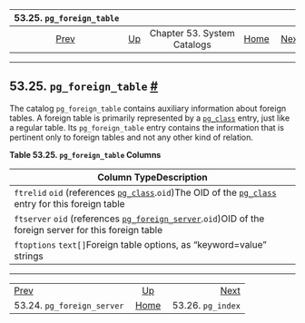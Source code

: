 <!--?xml version="1.0" encoding="UTF-8" standalone="no"?-->

|                      53.25. `pg_foreign_table`                     |                                                   |                             |                                                       |                                                  |
| :----------------------------------------------------------------: | :------------------------------------------------ | :-------------------------: | ----------------------------------------------------: | -----------------------------------------------: |
| [Prev](catalog-pg-foreign-server.html "53.24. pg_foreign_server")  | [Up](catalogs.html "Chapter 53. System Catalogs") | Chapter 53. System Catalogs | [Home](index.html "PostgreSQL 17devel Documentation") |  [Next](catalog-pg-index.html "53.26. pg_index") |

***

## 53.25. `pg_foreign_table` [#](#CATALOG-PG-FOREIGN-TABLE)



The catalog `pg_foreign_table` contains auxiliary information about foreign tables. A foreign table is primarily represented by a [`pg_class`](catalog-pg-class.html "53.11. pg_class") entry, just like a regular table. Its `pg_foreign_table` entry contains the information that is pertinent only to foreign tables and not any other kind of relation.

**Table 53.25. `pg_foreign_table` Columns**

| Column TypeDescription                                                                                                                                                                    |
| ----------------------------------------------------------------------------------------------------------------------------------------------------------------------------------------- |
| `ftrelid` `oid` (references [`pg_class`](catalog-pg-class.html "53.11. pg_class").`oid`)The OID of the [`pg_class`](catalog-pg-class.html "53.11. pg_class") entry for this foreign table |
| `ftserver` `oid` (references [`pg_foreign_server`](catalog-pg-foreign-server.html "53.24. pg_foreign_server").`oid`)OID of the foreign server for this foreign table                      |
| `ftoptions` `text[]`Foreign table options, as “keyword=value” strings                                                                                                                     |

***

|                                                                    |                                                       |                                                  |
| :----------------------------------------------------------------- | :---------------------------------------------------: | -----------------------------------------------: |
| [Prev](catalog-pg-foreign-server.html "53.24. pg_foreign_server")  |   [Up](catalogs.html "Chapter 53. System Catalogs")   |  [Next](catalog-pg-index.html "53.26. pg_index") |
| 53.24. `pg_foreign_server`                                         | [Home](index.html "PostgreSQL 17devel Documentation") |                                53.26. `pg_index` |
